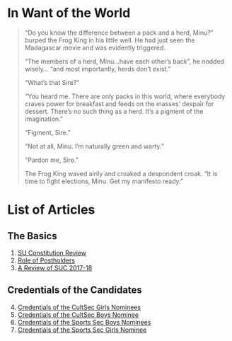 <!-- TITLE: Whisper in the Woods Vol 1 Issue 4 -->
<!-- SUBTITLE: Published April 2018 -->


# In Want of the World

> “Do you know the difference between a pack and a herd, Minu?” burped the Frog King in his little
> well. He had just seen the Madagascar movie and was evidently triggered.
> 
> “The members of a herd, Minu…have each other’s back”, he nodded wisely… “and most importantly,
> herds don’t exist.”
> 
> “What’s that Sire?”
> 
> “You heard me. There are only packs in this world, where everybody craves power for breakfast and
> feeds on the masses’ despair for dessert. There’s no such thing as a herd. It’s a pigment of the
> imagination.”
> 
> “Figment, Sire.”
> 
> “Not at all, Minu. I’m naturally green and warty.”
> 
> “Pardon me, Sire.”
> 
> The Frog King waved airily and croaked a despondent croak. “It is time to fight elections, Minu. Get
> my manifesto ready.”

# List of Articles
## The Basics
1. [SU Constitution Review](/orgs/journal-club/whispers-in-the-woods/vol-1/4/constitution-review)
2. [Role of Postholders](/orgs/journal-club/whispers-in-the-woods/vol-1/4/post-holders)
3. [A Review of SUC 2017-18](/orgs/journal-club/whispers-in-the-woods/vol-1/4/suc-2017-18)

## Credentials of the Candidates
4. [Credentials of the CultSec Girls Nominees](/orgs/journal-club/whispers-in-the-woods/vol-1/4/cult-sec-creds)
5. [Credentials of the CultSec Boys Nominee](/orgs/journal-club/whispers-in-the-woods/vol-1/4/cult-sec-boys-creds)
6. [Credentials of the Sports Sec Boys Nominees](/orgs/journal-club/whispers-in-the-woods/vol-1/4/sports-sec-boys-creds)
7. [Credentials of the Sports Sec Girls Nominee](/orgs/journal-club/whispers-in-the-woods/vol-1/4/sports-sec-girls-creds)